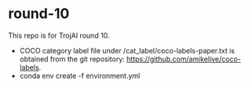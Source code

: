 # round-10
This repo is for TrojAI round 10.
- COCO category label file under /cat_label/coco-labels-paper.txt is obtained from the git repository: https://github.com/amikelive/coco-labels.
- conda env create -f environment.yml